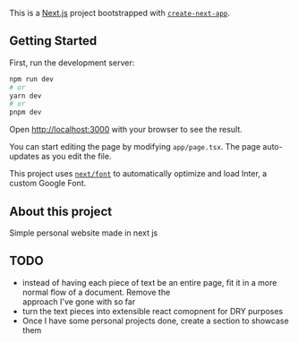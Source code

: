 This is a [Next.js](https://nextjs.org/) project bootstrapped with [`create-next-app`](https://github.com/vercel/next.js/tree/canary/packages/create-next-app).

## Getting Started

First, run the development server:

```bash
npm run dev
# or
yarn dev
# or
pnpm dev
```

Open [http://localhost:3000](http://localhost:3000) with your browser to see the result.

You can start editing the page by modifying `app/page.tsx`. The page auto-updates as you edit the file.

This project uses [`next/font`](https://nextjs.org/docs/basic-features/font-optimization) to automatically optimize and load Inter, a custom Google Font.

## About this project

Simple personal website made in next js

## TODO

- instead of having each piece of text be an entire page, fit it in a more normal flow of a document. Remove the <Section /> approach I've gone with so far
- turn the text pieces into extensible react comopnent for DRY purposes
- Once I have some personal projects done, create a section to showcase them
